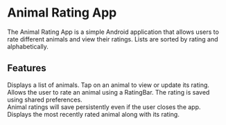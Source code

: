# Animal Rating App
The Animal Rating App is a simple Android application that allows users to rate different animals and view their ratings. Lists are sorted by rating and alphabetically.  

## Features  
Displays a list of animals. Tap on an animal to view or update its rating.  
Allows the user to rate an animal using a RatingBar. The rating is saved using shared preferences.  
Animal ratings will save persistently even if the user closes the app.  
Displays the most recently rated animal along with its rating.  
